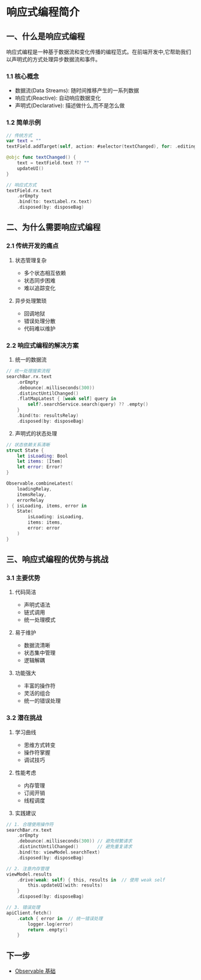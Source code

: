 # 响应式编程简介

## 一、什么是响应式编程

响应式编程是一种基于数据流和变化传播的编程范式。在前端开发中,它帮助我们以声明式的方式处理异步数据流和事件。

### 1.1 核心概念
- 数据流(Data Streams): 随时间推移产生的一系列数据
- 响应式(Reactive): 自动响应数据变化
- 声明式(Declarative): 描述做什么,而不是怎么做

### 1.2 简单示例
```swift
// 传统方式
var text = ""
textField.addTarget(self, action: #selector(textChanged), for: .editingChanged)

@objc func textChanged() {
    text = textField.text ?? ""
    updateUI()
}

// 响应式方式
textField.rx.text
    .orEmpty
    .bind(to: textLabel.rx.text)
    .disposed(by: disposeBag)
```

## 二、为什么需要响应式编程

### 2.1 传统开发的痛点
1. 状态管理复杂
   - 多个状态相互依赖
   - 状态同步困难
   - 难以追踪变化

2. 异步处理繁琐
   - 回调地狱
   - 错误处理分散
   - 代码难以维护

### 2.2 响应式编程的解决方案
1. 统一的数据流
```swift
// 统一处理搜索流程
searchBar.rx.text
    .orEmpty
    .debounce(.milliseconds(300))
    .distinctUntilChanged()
    .flatMapLatest { [weak self] query in
        self?.searchService.search(query) ?? .empty()
    }
    .bind(to: resultsRelay)
    .disposed(by: disposeBag)
```

2. 声明式的状态处理
```swift
// 状态依赖关系清晰
struct State {
    let isLoading: Bool
    let items: [Item]
    let error: Error?
}

Observable.combineLatest(
    loadingRelay,
    itemsRelay,
    errorRelay
) { isLoading, items, error in
    State(
        isLoading: isLoading,
        items: items,
        error: error
    )
}
```

## 三、响应式编程的优势与挑战

### 3.1 主要优势
1. 代码简洁
   - 声明式语法
   - 链式调用
   - 统一处理模式

2. 易于维护
   - 数据流清晰
   - 状态集中管理
   - 逻辑解耦

3. 功能强大
   - 丰富的操作符
   - 灵活的组合
   - 统一的错误处理

### 3.2 潜在挑战
1. 学习曲线
   - 思维方式转变
   - 操作符掌握
   - 调试技巧

2. 性能考虑
   - 内存管理
   - 订阅开销
   - 线程调度

3. 实践建议
```swift
// 1. 合理使用操作符
searchBar.rx.text
    .orEmpty
    .debounce(.milliseconds(300)) // 避免频繁请求
    .distinctUntilChanged()       // 避免重复请求
    .bind(to: viewModel.searchText)
    .disposed(by: disposeBag)

// 2. 注意内存管理
viewModel.results
    .drive(weak: self) { this, results in  // 使用 weak self
        this.updateUI(with: results)
    }
    .disposed(by: disposeBag)

// 3. 错误处理
apiClient.fetch()
    .catch { error in  // 统一错误处理
        logger.log(error)
        return .empty()
    }
```

## 下一步
- [Observable 基础](1.2.Observable基础.md) 